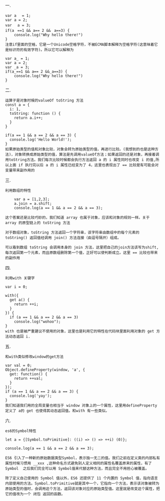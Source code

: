  一.
 
    var aﾠ = 1;
    var a = 2;
    var ﾠa = 3;
    if(aﾠ==1 && a== 2 &&ﾠa==3) {
        console.log("Why hello there!")
    }
    注意if里面的空格，它是一个Unicode空格字符，不被ECMA脚本解释为空格字符(这意味着它是标识符的有效字符)。所以它可以解释为

    var a_ = 1;
    var a = 2;
    var _a = 3;
    if(a_==1 && a== 2 &&_a==3) {
        console.log("Why hello there!")
    }
    
二.

    运算子是对象时候的valueOf toString 方法
    const a = {
      i: 1,
      toString: function () {
        return a.i++;
      }
    }
    
    if(a == 1 && a == 2 && a == 3) {
      console.log('Hello World!');
    }
    如果原始类型的值和对象比较，对象会转为原始类型的值，再进行比较。(我想到的也是这种方法)，对象转换成原始类型的值，算法是先调用valueOf方法；如果返回的还是对象，再接着调用toString方法。我们每次比较时候都会执行方法返回 a 的 i 属性同时也改变 i 的值,所以上面 if 执行完以后 a 的 i 属性已经变为了 4，这里也表现出了 == 比较是有可能会对变量带来副作用的
    
三.

    利用数组的特性
    
        var a = [1,2,3];
        a.join = a.shift;
        console.log(a == 1 && a == 2 && a == 3);
    
    这个答案还是比较巧妙的，我们知道 array 也属于对象，应该和对象的规则一样。关于 array 的原型链上的 toString 方法
    
    对于数组对象，toString 方法返回一个字符串，该字符串由数组中的每个元素的 toString() 返回值经调用 join() 方法连接（由逗号隔开）组成。
    
    可以看到数组 toString 会调用本身的 join 方法，这里把自己的join方法该写为shift,每次返回第一个元素，而且原数组删除第一个值，正好可以使判断成立。这里 == 比较也带来的副作用
    
四.

    利用with 关键字
    
    var i = 0;
    
    with({
      get a() {
        return ++i;
      }
    }) {
      if (a == 1 && a == 2 && a == 3)
        console.log("wohoo");
    }
    with 也是被严重建议不使用的对象，这里也是利用它的特性在代码块里面利用对象的 get 方法动态返回 i.
    
五.

    和with类似修改window的get方法
    
    var val = 0;
    Object.defineProperty(window, 'a', {
      get: function() {
        return ++val;
      }
    });
    if (a == 1 && a == 2 && a == 3) {
      console.log('yay');
    }
    我们知道我们用的全局变量也相当于 window 对象上的一个属性，这里用defineProperty 定义了 a的 get 也使得其动态返回值。和with 有一些类似。
    
六.
    
    es6的Symbol特性
    
    let a = {[Symbol.toPrimitive]: ((i) => () => ++i) (0)};
    
    console.log(a == 1 && a == 2 && a == 3);
    
    ES6 引入了一种新的原始数据类型Symbol，表示独一无二的值。我们之前在定义类的内部私有属性时候习惯用 __xxx ,这种命名方式避免别人定义相同的属性名覆盖原来的属性，有了 Symbol  之后我们完全可以用 Symbol值来代替这种方法，而且完全不用担心被覆盖。
    
    除了定义自己使用的 Symbol 值以外，ES6 还提供了 11 个内置的 Symbol 值，指向语言内部使用的方法。Symbol.toPrimitive就是其中一个，它指向一个方法，表示该对象被转为原始类型的值时，会调用这个方法，返回该对象对应的原始类型值。这里就是改变这个属性，把它的值改为一个 闭包 返回的函数。